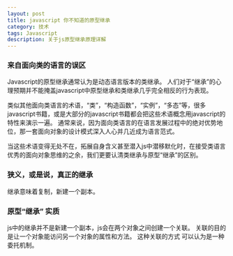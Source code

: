 ```yaml
---
layout: post
title: javascript 你不知道的原型继承
category: 技术
tags: Javascript
description: 关于js原型继承原理详解
---
```


### 来自面向类的语言的误区

Javascript的原型继承通常认为是动态语言版本的类继承。
人们对于“继承”的心理预期并不能掩盖javascript中原型继承和类继承几乎完全相反的行为表现。

类似其他面向类语言的术语，“类”，“构造函数”，“实例”，“多态”等，很多javascript书籍，或是大部分的javascript书籍都会把这些术语概念用javascript的特性来演示一遍。
通常来说，因为面向类语言的在语言发展过程中的绝对优势地位，那一套面向对象的设计模式深入人心并几近成为语言范式。

当这些术语变得无处不在，拓展自身含义甚至潜入js中潜移默化时，在接受类语言优秀的面向对象思维的之余，我们更要认清类继承与原型“继承”的区别。

### 狭义，或是说，真正的继承

继承意味着复制，新建一个副本。


### 原型“继承” 实质

js中的继承并不是新建一个副本，js会在两个对象之间创建一个关联。
关联的目的是让一个对象能访问另一个对象的属性和方法。
这种关联的方式 可以认为是一种 委托机制。




